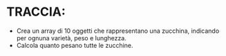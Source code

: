 # TRACCIA:
- Crea un array di 10 oggetti che rappresentano una zucchina, indicando
per ognuna varietà, peso e lunghezza.
- Calcola quanto pesano tutte le zucchine.

